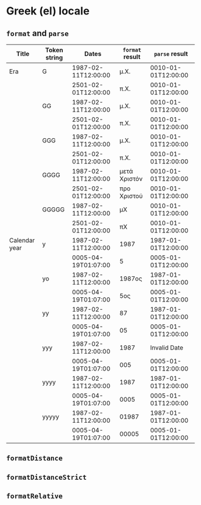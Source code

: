 # Greek (el) locale

## `format` and `parse`

| Title | Token string | Dates | `format` result | `parse` result |
|-------|--------------|-------|-------------------|------------------|
| Era | G | 1987-02-11T12:00:00 | μ.Χ. | 0010-01-01T12:00:00 |
| | | 2501-02-01T12:00:00 | π.Χ. | 0010-01-01T12:00:00 |
| | GG | 1987-02-11T12:00:00 | μ.Χ. | 0010-01-01T12:00:00 |
| | | 2501-02-01T12:00:00 | π.Χ. | 0010-01-01T12:00:00 |
| | GGG | 1987-02-11T12:00:00 | μ.Χ. | 0010-01-01T12:00:00 |
| | | 2501-02-01T12:00:00 | π.Χ. | 0010-01-01T12:00:00 |
| | GGGG | 1987-02-11T12:00:00 | μετά Χριστόν | 0010-01-01T12:00:00 |
| | | 2501-02-01T12:00:00 | προ Χριστού | 0010-01-01T12:00:00 |
| | GGGGG | 1987-02-11T12:00:00 | μΧ | 0010-01-01T12:00:00 |
| | | 2501-02-01T12:00:00 | πΧ | 0010-01-01T12:00:00 |
| Calendar year | y | 1987-02-11T12:00:00 | 1987 | 1987-01-01T12:00:00 |
| | | 0005-04-19T01:07:00 | 5 | 0005-01-01T12:00:00 |
| | yo | 1987-02-11T12:00:00 | 1987ος | 1987-01-01T12:00:00 |
| | | 0005-04-19T01:07:00 | 5ος | 0005-01-01T12:00:00 |
| | yy | 1987-02-11T12:00:00 | 87 | 1987-01-01T12:00:00 |
| | | 0005-04-19T01:07:00 | 05 | 0005-01-01T12:00:00 |
| | yyy | 1987-02-11T12:00:00 | 1987 | Invalid Date |
| | | 0005-04-19T01:07:00 | 005 | 0005-01-01T12:00:00 |
| | yyyy | 1987-02-11T12:00:00 | 1987 | 1987-01-01T12:00:00 |
| | | 0005-04-19T01:07:00 | 0005 | 0005-01-01T12:00:00 |
| | yyyyy | 1987-02-11T12:00:00 | 01987 | 1987-01-01T12:00:00 |
| | | 0005-04-19T01:07:00 | 00005 | 0005-01-01T12:00:00 |

## `formatDistance`

## `formatDistanceStrict`

## `formatRelative`
